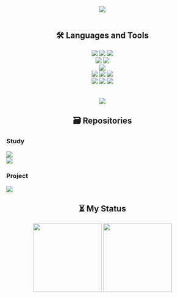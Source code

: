<!--Header View-->
<div align=center>
<a href="https://github.com/Developer-Nova"><img src="https://capsule-render.vercel.app/api?type=waving&height=200&color=gradient&section=header&text=Nova's%20GitHub&fontSize=80&animation=twinkling"/></a>
</div>

<br>

<!--Languages and Tools-->
<div>
<div align=center><h2>🛠 Languages and Tools</h2></div>

<div align=center> 
<img src="https://img.shields.io/badge/Swift-F05138?style=plastic&logo=swift&logoColor=white"/> 
<img src="https://img.shields.io/badge/UIKit-40AEF0?style=plastic&logo=Swift&logoColor=white"/> 
<img src="https://img.shields.io/badge/SwiftUI-0066FF?style=plastic&logo=Swift&logoColor=white"/>   
<br>

<img src="https://img.shields.io/badge/HTML5-E34F26?style=plastic&logo=HTML5&logoColor=white"/> 
<img src="https://img.shields.io/badge/CSS3-1572B6?style=plastic&logo=CSS3&logoColor=white"/>  
<br>

<img src="https://img.shields.io/badge/Python-3776AB?style=plastic&logo=Python&logoColor=white"/>   
<br>
 
<img src="https://img.shields.io/badge/Xcode-147EFB?style=plastic&logo=Xcode&logoColor=white"/> 
<img src="https://img.shields.io/badge/VisualStudioCode-007ACC?style=plastic&logo=visualstudiocode&logoColor=white"/> 
<img src="https://img.shields.io/badge/PyCharm-000000?style=plastic&logo=PyCharm&logoColor=white"/>
<br>

<img src="https://img.shields.io/badge/Git-F05032?style=plastic&logo=Git&logoColor=white"/> 
<img src="https://img.shields.io/badge/GitHub-181717?style=plastic&logo=GitHub&logoColor=white"/>
<img src="https://img.shields.io/badge/Postman-FF6C37?style=plastic&logo=Postman&logoColor=white"/>
<br>

<br>
<br>

<img src="https://hits.seeyoufarm.com/api/count/incr/badge.svg?url=https%3A%2F%2Fgithub.com%2FDeveloper-Nova&count_bg=%23ACAE6D&title_bg=%2328292F&icon=github.svg&icon_color=%23FFFFFF&title=visitors&edge_flat=false"/>
</div>


<!-- Repositories -->
<div align=center><h2>🗃️ Repositories</h2></div>

<div align=left>
<h3>Study</h3>
<a href="https://github.com/Developer-Nova/TIL_iOS"><img src="https://img.shields.io/badge/TIL_iOS-181717?style=for-the-badge&logo=GitHub&logoColor=white"/></a>
 <br>
<a href="https://github.com/Developer-Nova/Swift-Documentation"><img src="https://img.shields.io/badge/Swift_Documentation-181717?style=for-the-badge&logo=GitHub&logoColor=white"/></a>
 <br>
<h3>Project</h3>
<a href="https://github.com/Developer-Nova/WaterTracker_Release"><img src="https://img.shields.io/badge/Water_Tracker-181717?style=for-the-badge&logo=GitHub&logoColor=white"/></a>
</div>

<!-- My Status -->
<div align=center><h2>⏳ My Status</h2></div>

<div align=center> 
<img style="height:180px" src="https://github-readme-stats.vercel.app/api?username=Developer-Nova&show_icons=true&count_private=true&theme=tokyonight"/>
<img style="height:180px" src="https://github-readme-stats.vercel.app/api/top-langs/?username=Developer-Nova&layout=compact&theme=tokyonight"/>
</div>
